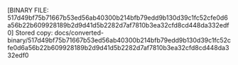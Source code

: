[BINARY FILE: 517d49bf75b71667b53ed56ab40300b214bfb79edd9b130d39c1fc52cfe0d6a56b22b609928189b2d9d41d5b2282d7af7810b3ea32cfd8cd448da332edf0]
Stored copy: docs/converted-binary/517d49bf75b71667b53ed56ab40300b214bfb79edd9b130d39c1fc52cfe0d6a56b22b609928189b2d9d41d5b2282d7af7810b3ea32cfd8cd448da332edf0
